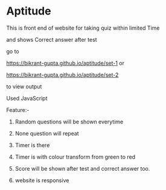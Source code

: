 # Aptitude
This is front end of website for taking quiz within limited Time 

and shows Correct answer after test

go to 

https://bikrant-gupta.github.io/aptitude/set-1 
or

https://bikrant-gupta.github.io/aptitude/set-2

to view output

Used JavaScript

Feature:-

1. Random questions will be shown everytime

2. None question will repeat

3. Timer is there

4. Timer is with colour transform from green to red

5. Score will be shown after test and correct answer too.

6. website is responsive
